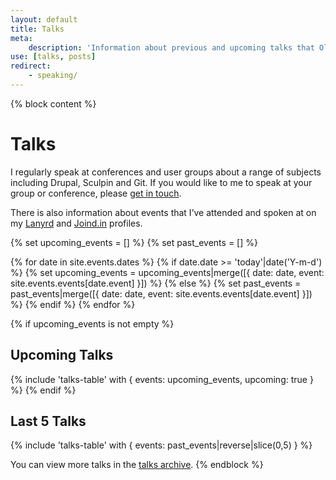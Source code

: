 ```yaml
---
layout: default
title: Talks
meta:
    description: 'Information about previous and upcoming talks that Oliver has presented at conferences and user groups'
use: [talks, posts]
redirect:
    - speaking/
---
```

{% block content %}
# Talks

I regularly speak at conferences and user groups about a range of subjects including Drupal, Sculpin and Git. If you would like to me to speak at your group or conference, please [get in touch][0].

There is also information about events that I’ve attended and spoken at on my [Lanyrd][1] and [Joind.in][2] profiles.

{% set upcoming_events = [] %}
{% set past_events = [] %}

{% for date in site.events.dates %}
    {% if date.date >= 'today'|date('Y-m-d') %}
        {% set upcoming_events = upcoming_events|merge([{
            date: date,
            event: site.events.events[date.event]
        }]) %}
    {% else %}
        {% set past_events = past_events|merge([{
            date: date,
            event: site.events.events[date.event]
        }]) %}
    {% endif %}
{% endfor %}

{% if upcoming_events is not empty %}
## Upcoming Talks

{% include 'talks-table' with { events: upcoming_events, upcoming: true } %}
{% endif %}

## Last 5 Talks

{% include 'talks-table' with { events: past_events|reverse|slice(0,5) } %}

You can view more talks in the [talks archive][3].
{% endblock %}

[0]: {{site.url}}/contact
[1]: {{site.lanyrd.url}}
[2]: {{site.joindin.url}}
[3]: {{site.url}}/talks/archive
